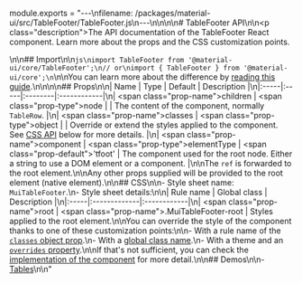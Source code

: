 module.exports = "---\nfilename: /packages/material-ui/src/TableFooter/TableFooter.js\n---\n\n<!--- This documentation is automatically generated, do not try to edit it. -->\n\n# TableFooter API\n\n<p class=\"description\">The API documentation of the TableFooter React component. Learn more about the props and the CSS customization points.</p>\n\n## Import\n\n```js\nimport TableFooter from '@material-ui/core/TableFooter';\n// or\nimport { TableFooter } from '@material-ui/core';\n```\n\nYou can learn more about the difference by [reading this guide](/guides/minimizing-bundle-size/).\n\n\n\n## Props\n\n| Name | Type | Default | Description |\n|:-----|:-----|:--------|:------------|\n| <span class=\"prop-name\">children</span> | <span class=\"prop-type\">node</span> |  | The content of the component, normally `TableRow`. |\n| <span class=\"prop-name\">classes</span> | <span class=\"prop-type\">object</span> |  | Override or extend the styles applied to the component. See [CSS API](#css) below for more details. |\n| <span class=\"prop-name\">component</span> | <span class=\"prop-type\">elementType</span> | <span class=\"prop-default\">'tfoot'</span> | The component used for the root node. Either a string to use a DOM element or a component. |\n\nThe `ref` is forwarded to the root element.\n\nAny other props supplied will be provided to the root element (native element).\n\n## CSS\n\n- Style sheet name: `MuiTableFooter`.\n- Style sheet details:\n\n| Rule name | Global class | Description |\n|:-----|:-------------|:------------|\n| <span class=\"prop-name\">root</span> | <span class=\"prop-name\">.MuiTableFooter-root</span> | Styles applied to the root element.\n\nYou can override the style of the component thanks to one of these customization points:\n\n- With a rule name of the [`classes` object prop](/customization/components/#overriding-styles-with-classes).\n- With a [global class name](/customization/components/#overriding-styles-with-global-class-names).\n- With a theme and an [`overrides` property](/customization/globals/#css).\n\nIf that's not sufficient, you can check the [implementation of the component](https://github.com/Foso/material-ui/blob/master/packages/material-ui/src/TableFooter/TableFooter.js) for more detail.\n\n## Demos\n\n- [Tables](/components/tables/)\n\n"